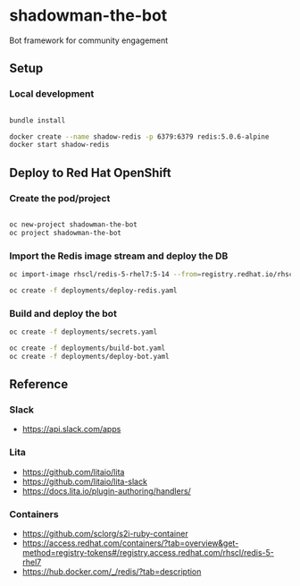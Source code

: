 # shadowman-the-bot

Bot framework for community engagement

## Setup

### Local development


```bash

bundle install

docker create --name shadow-redis -p 6379:6379 redis:5.0.6-alpine
docker start shadow-redis


```

## Deploy to Red Hat OpenShift

### Create the pod/project

```bash

oc new-project shadowman-the-bot
oc project shadowman-the-bot

```

### Import the Redis image stream and deploy the DB

```bash
oc import-image rhscl/redis-5-rhel7:5-14 --from=registry.redhat.io/rhscl/redis-5-rhel7:5-14 --confirm

oc create -f deployments/deploy-redis.yaml
```

### Build and deploy the bot

```bash
oc create -f deployments/secrets.yaml

oc create -f deployments/build-bot.yaml
oc create -f deployments/deploy-bot.yaml

```

## Reference

### Slack
* https://api.slack.com/apps

### Lita
* https://github.com/litaio/lita
* https://github.com/litaio/lita-slack
* https://docs.lita.io/plugin-authoring/handlers/

### Containers
* https://github.com/sclorg/s2i-ruby-container
* https://access.redhat.com/containers/?tab=overview&get-method=registry-tokens#/registry.access.redhat.com/rhscl/redis-5-rhel7
* https://hub.docker.com/_/redis/?tab=description
